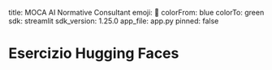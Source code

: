 title: MOCA AI Normative Consultant
emoji: 🤖
colorFrom: blue
colorTo: green
sdk: streamlit
sdk_version: 1.25.0
app_file: app.py
pinned: false

# Esercizio Hugging Faces
